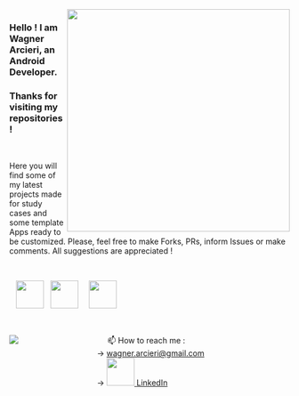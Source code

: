 <img src="https://github.com/wagarcdev/wagarcdev/blob/main/blob/androiddevelopment.png?raw=true" min-width="400px" max-width="400px" width="400px" align="right" >



### Hello ! I am Wagner Arcieri, an Android Developer. 
### Thanks for visiting my repositories !</br>



&nbsp;


Here you will find some of my latest projects made for study cases and some template Apps ready to be customized. Please, feel free to make Forks, PRs, inform Issues or make comments. All suggestions are appreciated !

&nbsp;
 
&nbsp;&nbsp;&nbsp;<img height=50 src="https://cdn.jsdelivr.net/gh/devicons/devicon/icons/androidstudio/androidstudio-original.svg"  />&nbsp;&nbsp;&nbsp;<img height=50 src="https://cdn.jsdelivr.net/gh/devicons/devicon/icons/java/java-original.svg"  />&nbsp;&nbsp;&nbsp;&nbsp;&nbsp;<img height=50 src="https://cdn.jsdelivr.net/gh/devicons/devicon/icons/kotlin/kotlin-original.svg" />
          



&nbsp;
&nbsp;

 

&nbsp;&nbsp;&nbsp;&nbsp;&nbsp;&nbsp;&nbsp;&nbsp;&nbsp;&nbsp;&nbsp;&nbsp;&nbsp;&nbsp;&nbsp;&nbsp;&nbsp;&nbsp;&nbsp;&nbsp;&nbsp;&nbsp;&nbsp;&nbsp;&nbsp;&nbsp;&nbsp;&nbsp;&nbsp;&nbsp;&nbsp;&nbsp;&nbsp;&nbsp;&nbsp;&nbsp;&nbsp;&nbsp;&nbsp; <img src="https://github-readme-stats.vercel.app/api?username=wagarcdev&show_icons=true&theme=dark" align="left" />
📫 How to reach me : \
&nbsp;&nbsp;&nbsp;&nbsp;&nbsp;&nbsp;&nbsp;&nbsp;&nbsp;&nbsp;&nbsp;&nbsp;&nbsp;&nbsp;&nbsp;&nbsp;&nbsp;&nbsp;&nbsp;&nbsp;&nbsp;&nbsp;&nbsp;&nbsp;&nbsp;&nbsp;&nbsp;&nbsp;&nbsp;&nbsp;&nbsp;&nbsp;&nbsp;&nbsp;&nbsp;&nbsp;&nbsp;&nbsp;&nbsp; -> [wagner.arcieri@gmail.com](mailto:wagner.arcieri@gmail.com)\
&nbsp;&nbsp;&nbsp;&nbsp;&nbsp;&nbsp;&nbsp;&nbsp;&nbsp;&nbsp;&nbsp;&nbsp;&nbsp;&nbsp;&nbsp;&nbsp;&nbsp;&nbsp;&nbsp;&nbsp;&nbsp;&nbsp;&nbsp;&nbsp;&nbsp;&nbsp;&nbsp;&nbsp;&nbsp;&nbsp;&nbsp;&nbsp;&nbsp;&nbsp;&nbsp;&nbsp;&nbsp;&nbsp;&nbsp; -> <a href="https://www.linkedin.com/in/wagner-arcieri/">
    <img height="50" src="https://cdn2.iconfinder.com/data/icons/social-icon-3/512/social_style_3_in-306.png"/>
</a>[LinkedIn](https://www.linkedin.com/in/wagner-arcieri/)</br>

 



<!---
WagnerArcieri/WagnerArcieri is a ✨ special ✨ repository because its `README.md` (this file) appears on your GitHub profile.
You can click the Preview link to take a look at your changes.
--->
